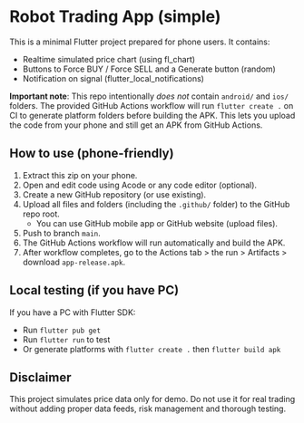 # Robot Trading App (simple)

This is a minimal Flutter project prepared for phone users.
It contains:
- Realtime simulated price chart (using fl_chart)
- Buttons to Force BUY / Force SELL and a Generate button (random)
- Notification on signal (flutter_local_notifications)

**Important note**: This repo intentionally *does not* contain `android/` and `ios/` folders.
The provided GitHub Actions workflow will run `flutter create .` on CI to generate platform folders before building the APK.
This lets you upload the code from your phone and still get an APK from GitHub Actions.

## How to use (phone-friendly)

1. Extract this zip on your phone.
2. Open and edit code using Acode or any code editor (optional).
3. Create a new GitHub repository (or use existing).
4. Upload all files and folders (including the `.github/` folder) to the GitHub repo root.
   - You can use GitHub mobile app or GitHub website (upload files).
5. Push to branch `main`.
6. The GitHub Actions workflow will run automatically and build the APK.
7. After workflow completes, go to the Actions tab > the run > Artifacts > download `app-release.apk`.

## Local testing (if you have PC)
If you have a PC with Flutter SDK:
- Run `flutter pub get`
- Run `flutter run` to test
- Or generate platforms with `flutter create .` then `flutter build apk`

## Disclaimer
This project simulates price data only for demo. Do not use it for real trading without adding proper data feeds, risk management and thorough testing.
